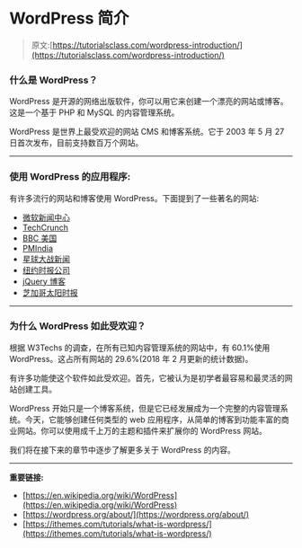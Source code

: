 # WordPress 简介

> 原文:[https://tutorialsclass.com/wordpress-introduction/](https://tutorialsclass.com/wordpress-introduction/)

### 什么是 WordPress？

WordPress 是开源的网络出版软件，你可以用它来创建一个漂亮的网站或博客。这是一个基于 PHP 和 MySQL 的内容管理系统。

WordPress 是世界上最受欢迎的网站 CMS 和博客系统。它于 2003 年 5 月 27 日首次发布，目前支持数百万个网站。

* * *

### 使用 WordPress 的应用程序:

有许多流行的网站和博客使用 WordPress。下面提到了一些著名的网站:

*   [微软新闻中心](https://news.microsoft.com/)
*   [TechCrunch](https://techcrunch.com/)
*   [BBC 美国](http://www.bbcamerica.com/)
*   [PMIndia](http://www.pmindia.gov.in/)
*   [星球大战新闻](http://www.starwars.com/news)
*   [纽约时报公司](https://www.nytco.com/)
*   [jQuery 博客](https://blog.jquery.com/)
*   [芝加哥太阳时报](https://chicago.suntimes.com/)

* * *

### 为什么 WordPress 如此受欢迎？

根据 W3Techs 的调查，在所有已知内容管理系统的网站中，有 60.1%使用 WordPress。这占所有网站的 29.6%(2018 年 2 月更新的统计数据)。

有许多功能使这个软件如此受欢迎。首先，它被认为是初学者最容易和最灵活的网站创建工具。

WordPress 开始只是一个博客系统，但是它已经发展成为一个完整的内容管理系统。今天，它能够创建任何类型的 web 应用程序，从简单的博客到功能丰富的商业网站。你可以使用成千上万的主题和插件来扩展你的 WordPress 网站。

我们将在接下来的章节中逐步了解更多关于 WordPress 的内容。

* * *

**重要链接:**

*   [https://en.wikipedia.org/wiki/WordPress](https://en.wikipedia.org/wiki/WordPress)
*   [https://wordpress.org/about/](https://wordpress.org/about/)
*   [https://ithemes.com/tutorials/what-is-wordpress/](https://ithemes.com/tutorials/what-is-wordpress/)